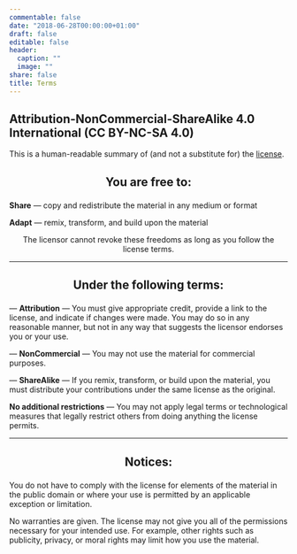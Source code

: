 ```yaml
---
commentable: false
date: "2018-06-28T00:00:00+01:00"
draft: false
editable: false
header:
  caption: ""
  image: ""
share: false
title: Terms
---
```


<p align="center">
  <a href="http://creativecommons.org/licenses/by-nc-sa/4.0/" style="text-decoration:none" target="_blank"><i class="fab fa-creative-commons fa-2x"></i> <i class="fab fa-creative-commons-by fa-2x"></i> <i class="fab fa-creative-commons-nc fa-2x"></i> <i class="fab fa-creative-commons-sa fa-2x"></i></a>
</p>

## **Attribution-NonCommercial-ShareAlike 4.0 International (CC BY-NC-SA 4.0)**

This is a human-readable summary of (and not a substitute for) the [license](https://creativecommons.org/licenses/by-nc-sa/4.0/legalcode).

## <p align="center">You are free to:</p>
**Share** — copy and redistribute the material in any medium or format

**Adapt** — remix, transform, and build upon the material

<p align="center">The licensor cannot revoke these freedoms as long as you follow the license terms.</p>

<hr>

## <p align="center">Under the following terms:</p>

<i class="fab fa-creative-commons-by fa-2x"></i> — **Attribution** — You must give appropriate credit, provide a link to the license, and indicate if changes were made. You may do so in any reasonable manner, but not in any way that suggests the licensor endorses you or your use.

<i class="fab fa-creative-commons-nc fa-2x"></i> — **NonCommercial** — You may not use the material for commercial purposes.

<i class="fab fa-creative-commons-sa fa-2x"></i> — **ShareAlike** — If you remix, transform, or build upon the material, you must distribute your contributions under the same license as the original.

**No additional restrictions** — You may not apply legal terms or technological measures that legally restrict others from doing anything the license permits.

<hr>

## <p align="center">Notices:</p>
You do not have to comply with the license for elements of the material in the public domain or where your use is permitted by an applicable exception or limitation.

No warranties are given. The license may not give you all of the permissions necessary for your intended use. For example, other rights such as publicity, privacy, or moral rights may limit how you use the material.

